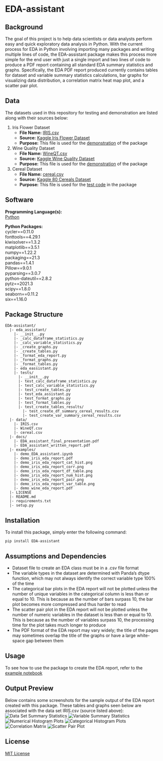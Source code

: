 # EDA-assistant
## Background
The goal of this project is to help data scientists or data analysts perform easy and 
quick exploratory data analysis in Python. With the current process for EDA in Python 
involving importing many packages and writing multiple lines of code, the EDA-assistant 
package makes this process more simple for the end user with just a single import and 
two lines of code to produce a PDF report containing all standard EDA summary statistics 
and graphs. Specifically, the EDA PDF report produced currently contains tables for 
dataset and variable summary statistics calculations, bar graphs for visualizing data 
distribution, a correlation matrix heat map plot, and a scatter pair plot. 

## Data
The datasets used in this repository for testing and demonstration are listed 
along with their sources below:

1. Iris Flower Dataset<br>
   - **File Name:** [IRIS.csv](https://github.com/madalynli/EDA-assistant/blob/master/data/IRIS.csv) <br>
   - **Source:** [Kaggle Iris Flower Dataset](https://www.kaggle.com/arshid/iris-flower-dataset) <br>
   - **Purpose:** This file is used for the [demonstration](https://github.com/madalynli/EDA-assistant/blob/master/examples/demo_EDA_assistant.ipynb) of the package <br>
2. Wine Quality Dataset
   - **File Name:** [WineQT.csv](https://github.com/madalynli/EDA-assistant/blob/master/data/WineQT.csv) <br>
   - **Source:** [Kaggle Wine Quality Dataset](https://www.kaggle.com/beerhan/wine-quality/data) <br>
   - **Purpose:** This file is used for the [demonstration](https://github.com/madalynli/EDA-assistant/blob/master/examples/demo_EDA_assistant.ipynb) of the package <br>
3. Cereal Dataset 
   - **File Name:** [cereal.csv](https://github.com/madalynli/EDA-assistant/blob/master/data/cereal.csv) <br>
   - **Source:** [Kaggle 80 Cereals Dataset](https://www.kaggle.com/crawford/80-cereals) <br>
   - **Purpose:** This file is used for the [test code](https://github.com/madalynli/EDA-assistant/tree/master/eda_assistant/tests) in the package

## Software

**Programming Language(s):** <br>
[Python](https://www.python.org/)

**Python Packages:** <br>
cycler==0.11.0 <br>
fonttools==4.29.1 <br>
kiwisolver==1.3.2 <br>
matplotlib==3.5.1 <br>
numpy==1.22.2 <br>
packaging==21.3 <br>
pandas==1.4.1 <br>
Pillow==9.0.1 <br>
pyparsing==3.0.7 <br>
python-dateutil==2.8.2 <br>
pytz==2021.3 <br>
scipy==1.8.0 <br>
seaborn==0.11.2 <br>
six==1.16.0 <br>

## Package Structure
```
EDA-assistant/
  |- eda_assistant/
    |- __init__.py
    |- _calc_dataframe_statistics.py
    |- _calc_variable_statistics.py
    |- _create_graphs.py
    |- _create_tables.py
    |- _format_eda_report.py
    |- _format_graphs.py
    |- _format_tables.py
    |- eda_eassistant.py
    |- tests/
      |- __init__.py
      |- test_calc_dataframe_statistics.py
      |- test_calc_variable_statistics.py
      |- test_create_tables.py
      |- test_eda_assistant.py
      |- test_format_graphs.py
      |- test_format_tables.py
      |- test_create_tables_results/
        |- test_create_df_summary_cereal_results.csv
        |- test_create_var_summary_cereal_results.csv
  |- data/
    |- IRIS.csv
    |- WineQT.csv
    |- cereal.csv
  |- docs/
    |- EDA_assistant_final_presentation.pdf
    |- EDA_assistant_written_report.pdf
  |- examples/
    |- demo_EDA_assistant.ipynb
    |- demo_iris_eda_report.pdf
    |- demo_iris_eda_report_cat_hist.png
    |- demo_iris_eda_report_corr.png
    |- demo_iris_eda_report_df_table.png
    |- demo_iris_eda_report_num_hist.png
    |- demo_iris_eda_report_pair.png
    |- demo_iris_eda_report_var_table.png
    |- demo_wine_eda_report.pdf
  |- LICENSE
  |- README.md
  |- requirements.txt
  |- setup.py
```

## Installation
To install this package, simply enter the following command: 
```
pip install EDA-assistant
```

## Assumptions and Dependencies
- Dataset file to create an EDA class must be in a .csv file format
- The variable types in the dataset are determined with Panda’s dtype function, which may not always identify the correct variable type 100% of the time 
- The categorical bar plots in the EDA report will not be plotted unless the number of unique variables in the categorical column is less than or equal to 10. This is because as the number of bars surpass 10, the bar plot becomes more compressed and thus harder to read 
- The scatter pair plot in the EDA report will not be plotted unless the number of numeric variables in the dataset is less than or equal to 10. This is because as the number of variables surpass 10, the processing time for the plot takes much longer to produce 
- The PDF format of the EDA report may vary widely; the title of the pages may sometimes overlap the title of the graphs or have a large white-space gap between them


## Usage
To see how to use the package to create the EDA report, refer to the [example notebook](https://github.com/madalynli/EDA-assistant/blob/master/examples/demo_EDA_assistant.ipynb)

## Output Preview
Below contains some screenshots for the sample output of the EDA report created with this package. 
These tables and graphs seen below are associated with the data set IRIS.csv (source listed above):
![Data Set Summary Statistics](https://github.com/madalynli/EDA-assistant/blob/master/examples/demo_iris_eda_report_df_table.png?raw=true)
![Variable Summary Statistics](https://github.com/madalynli/EDA-assistant/blob/master/examples/demo_iris_eda_report_var_table.png?raw=true)
![Numerical Histogram Plots](https://github.com/madalynli/EDA-assistant/blob/master/examples/demo_iris_eda_report_num_hist.png?raw=true)
![Categorical Histogram Plots](https://github.com/madalynli/EDA-assistant/blob/master/examples/demo_iris_eda_report_cat_hist.png?raw=true)
![Correlation Matrix](https://github.com/madalynli/EDA-assistant/blob/master/examples/demo_iris_eda_report_corr.png?raw=true)
![Scatter Pair Plot](https://github.com/madalynli/EDA-assistant/blob/master/examples/demo_iris_eda_report_pair.png?raw=true)


## License
[MIT License](https://github.com/madalynli/EDA-assistant/blob/master/LICENSE)

